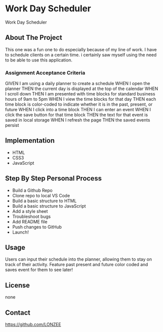 # Work Day Scheduler
Work Day Scheduler


## About The Project

This one was a fun one to do especially because of my line of work.
I have to schedule clients on a certain time.
i certainly saw myself using the need to be able to use this application. 

### Assignment  Acceptance Criteria

GIVEN I am using a daily planner to create a schedule
WHEN I open the planner
THEN the current day is displayed at the top of the calendar
WHEN I scroll down
THEN I am presented with time blocks for standard business hours of 9am to 5pm
WHEN I view the time blocks for that day
THEN each time block is color-coded to indicate whether it is in the past, present, or future
WHEN I click into a time block
THEN I can enter an event
WHEN I click the save button for that time block
THEN the text for that event is saved in local storage
WHEN I refresh the page
THEN the saved events persist

## Implementation
* HTML
* CSS3
* JavaScript

## Step By Step Personal Process

* Build a Github Repo
* Clone repo to local VS Code
* Build a basic structure to HTML
* Build a basic structure to JavaScript
* Add a style sheet 
* Troubleshoot bugs 
* Add README file
* Push changes to GitHub
* Launch!

## Usage

Users can input their schedule into the planner, allowing them to stay on track of their activity.  Feature past present and future color coded and saves event for them to see later!


## License

none

## Contact
https://github.com/LONZEE